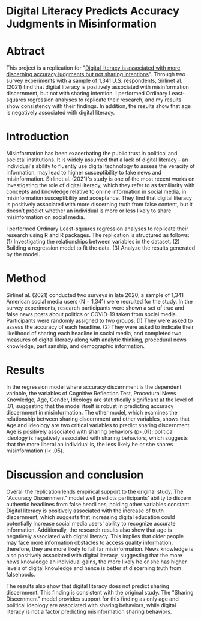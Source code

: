 # Digital Literacy Predicts Accuracy Judgments in Misinformation

# Abtract 
  This project is a replication for "[Digital literacy is associated with more discerning accuracy judgments but not sharing intentions](https://misinforeview.hks.harvard.edu/article/digital-literacy-is-associated-with-more-discerning-accuracy-judgments-but-not-sharing-intentions/)". Through two survey experiments with a sample of 1,341 U.S. respondents, Sirlinet al. (2021) find that digital literacy is positively associated with misinformation discernment, but not with sharing intention. I performed Ordinary Least-squares regression analyses to replicate their research, and my results show consistency with their findings. In addition, the results show that age is negatively associated with digital literacy. 
  
# Introduction 
Misinformation has been exacerbating the public trust in political and societal institutions. It is widely assumed that a lack of digital literacy - an individual's ability to fluently use digital technology to assess the veracity of information, may lead to higher susceptibility to fake news and misinformation. Sirlinet al. (2021)'s study is one of the most recent works on investigating the role of digital literacy, which they refer to as familiarity with concepts and knowledge relative to online information in social media, in misinformation susceptibility and acceptance. They find that digital literacy is positively associated with more discerning truth from false content, but it doesn’t predict whether an individual is more or less likely to share misinformation on social media. 

I performed Ordinary Least-squares regression analyses to replicate their research using R and R packages. The replication is structured as follows: (1) Investigating the relationships between variables in the dataset. (2) Building a regression model to fit the data. (3) Analyze the results generated by the model. 

# Method 
Sirlinet al. (2021) conducted two surveys in late 2020, a sample of 1,341 American social media users (N = 1,341) were recruited for the study. In the survey experiments, research participants were shown a set of true and false news posts about politics or COVID-19 taken from social media. Participants were randomly assigned to two groups: (1) They were asked to assess the accuracy of each headline. (2) They were asked to indicate their likelihood of sharing each headline in social media, and completed two measures of digital literacy along with analytic thinking, procedural news knowledge, partisanship, and demographic information.

# Results 
In the regression model where accuracy discernment is the dependent variable, the variables of Cognitive Reflection Test, Procedural News Knowledge, Age, Gender, Ideology are statistically significant at the level of .01, suggesting that the model itself is robust in predicting accuracy discernment in misinformation.
The other model, which examines the relationship between sharing discernment and other variables, shows that Age and Ideology are two critical variables to predict sharing discernment. Age is positively associated with sharing behaviors (p<.01); political ideology is negatively associated with sharing behaviors, which suggests that the more liberal an individual is, the less likely he or she shares misinformation (l< .05). 

# Discussion and conclusion 
Overall the replication lends empirical support to the original study. The "Accuracy Discernment" model well predicts participants’ ability to discern authentic headlines from false headlines, holding other variables constant. Digital literacy is positively associated with the increase of truth discernment, which suggests that increasing digital education could potentially increase social media users' ability to recognize accurate information. Additionally, the research results also show that age is negatively associated with digital literacy. This implies that older people may face more information obstacles to access quality information, therefore, they are more likely to fall far misinformation. News knowledge is also positively associated with digital literacy, suggesting that the more news knowledge an individual gains, the more likely he or she has higher levels of digital knowledge and hence is better at discerning truth from falsehoods. 

The results also show that digital literacy does not predict sharing discernment. This finding is consistent with the original study. The "Sharing Discernment" model provides support for this finding as only age and political ideology are associated with sharing behaviors, while digital literacy is not a factor predicting misinformation sharing behaviors. 